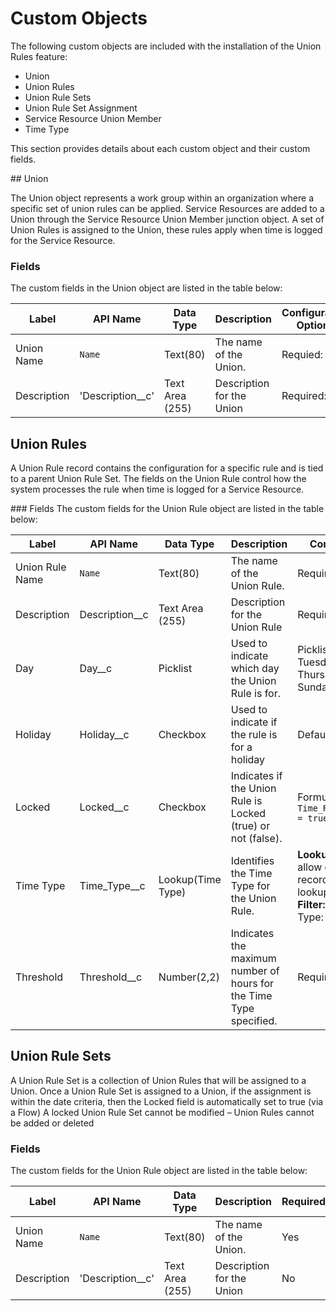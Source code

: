 # Custom Objects #
<p>The following custom objects are included with the installation of the Union Rules feature:
<ul>
<li>Union</li>
<li>Union Rules</li>
<li>Union Rule Sets</li>
<li>Union Rule Set Assignment</li>
<li>Service Resource Union Member</li>
<li>Time Type</li> </ul> 
This section provides details about each custom object and their custom fields.</p>
## Union
<p> The Union object represents a work group within an organization where a specific set of union rules can be applied. Service Resources are added to a Union through the Service Resource Union Member junction object. A set of Union Rules is assigned to the Union, these rules apply when time is logged for the Service Resource.</p>
 
### Fields
The custom fields in the Union object are listed in the table below:

| Label       | API Name         | Data Type       | Description               | Configuration Options  |
| ----------- | ---------------- |-----------------|-------------------------- |-----------|
| Union Name  | `Name`           | Text(80)        | The name of the Union.    | Requied: Yes       |
| Description | 'Description__c' | Text Area (255) | Description for the Union | Required: No        |
  
## Union Rules
<p> 
A Union Rule record contains the configuration for a specific rule and is tied to a parent Union Rule Set. The fields on the Union Rule control how the system processes the rule when time is logged for a Service Resource. </p>
### Fields
The custom fields for the Union Rule object are listed in the table below:

| Label            | API Name         | Data Type       | Description                    |  Configuration Options |
| -----------      | ---------------- |-----------------|------------------------------- |------------------------|
| Union Rule Name  | `Name`           | Text(80)        | The name of the Union Rule.    | Required: Yes                    |
| Description      | Description__c   | Text Area (255) | Description for the Union Rule | Required: No                     |
| Day              | Day__c           | Picklist        | Used to indicate which day the Union Rule is for. | Picklist values: Monday, Tuesday, Wednesday, Thursday, Friday, Saturday, Sunday |
| Holiday          | Holiday__c       | Checkbox        |  Used to indicate if the rule is for a holiday | Default: False   |
| Locked           | Locked__c        | Checkbox        | Indicates if the Union Rule is Locked (true) or not (false).| Formula: `Time_Rule_Set__r.Locked__c = true` |  
| Time Type        | Time_Type__c     | Lookup(Time Type)| Identifies the Time Type for the Union Rule. | <b>Lookup Options:</b> Don't allow deletion of the lookup record that's part of a lookup relationship. <b>Lookup Filter:</b> Filter Criteria: Time Type: Active equals `True` |
| Threshold        | Threshold__c     | Number(2,2)     | Indicates the maximum number of hours for the Time Type specified. |  Required: Yes |


## Union Rule Sets
<p>
A Union Rule Set is a collection of Union Rules that will be assigned to a Union. Once a Union Rule Set is assigned to a Union, if the assignment is within the date criteria, then the Locked field is automatically set to true (via a Flow) A locked Union Rule Set cannot be modified – Union Rules cannot be added or deleted</p>

### Fields
<p> The custom fields for the Union Rule object are listed in the table below:</p>

| Label       | API Name         | Data Type       | Description               | Required  |
| ----------- | ---------------- |-----------------|-------------------------- |-----------|
| Union Name  | `Name`           | Text(80)        | The name of the Union.    | Yes       |
| Description | 'Description__c' | Text Area (255) | Description for the Union | No        |